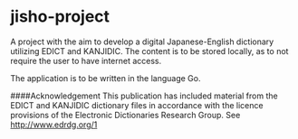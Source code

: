 # jisho-project

A project with the aim to develop a digital Japanese-English dictionary utilizing EDICT and KANJIDIC. 
The content is to be stored locally, as to not require the user to have internet access.

The application is to be written in the language Go.

####Acknowledgement
This publication has included material from the EDICT and KANJIDIC dictionary files in accordance with the licence provisions of the Electronic Dictionaries Research Group. See http://www.edrdg.org/1
